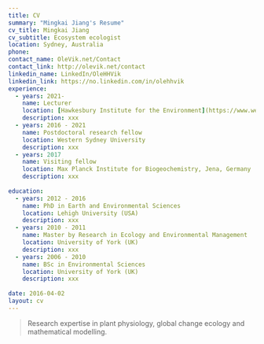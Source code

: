 ```yaml
---
title: CV
summary: "Mingkai Jiang's Resume"
cv_title: Mingkai Jiang
cv_subtitle: Ecosystem ecologist
location: Sydney, Australia
phone: 
contact_name: OleVik.net/Contact
contact_link: http://olevik.net/contact
linkedin_name: LinkedIn/OleHHVik
linkedin_link: https://no.linkedin.com/in/olehhvik
experience:
  - years: 2021-
    name: Lecturer
    location: [Hawkesbury Institute for the Environment](https://www.westernsydney.edu.au/hie), Western Sydney University
    description: xxx
  - years: 2016 - 2021
    name: Postdoctoral research fellow
    location: Western Sydney University
    description: xxx
  - years: 2017
    name: Visiting fellow
    location: Max Planck Institute for Biogeochemistry, Jena, Germany
    description: xxx
  
education:
  - years: 2012 - 2016
    name: PhD in Earth and Environmental Sciences
    location: Lehigh University (USA)
    description: xxx
  - years: 2010 - 2011
    name: Master by Research in Ecology and Environmental Management
    location: University of York (UK)
    description: xxx
  - years: 2006 - 2010
    name: BSc in Environmental Sciences
    location: University of York (UK)
    description: xxx
  
date: 2016-04-02
layout: cv
---
```


> Research expertise in plant physiology, global change ecology and mathematical modelling.